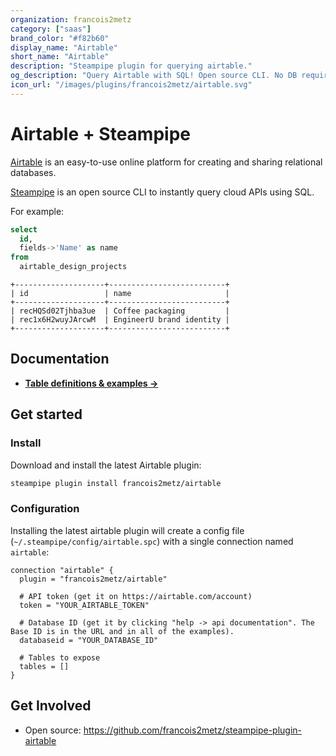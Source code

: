 ```yaml
---
organization: francois2metz
category: ["saas"]
brand_color: "#f82b60"
display_name: "Airtable"
short_name: "Airtable"
description: "Steampipe plugin for querying airtable."
og_description: "Query Airtable with SQL! Open source CLI. No DB required."
icon_url: "/images/plugins/francois2metz/airtable.svg"
---
```


# Airtable + Steampipe

[Airtable](https://airtable.com/) is an easy-to-use online platform for creating and sharing relational databases.

[Steampipe](https://steampipe.io) is an open source CLI to instantly query cloud APIs using SQL.

For example:

```sql
select
  id,
  fields->'Name' as name
from
  airtable_design_projects
```

```
+--------------------+--------------------------+
| id                 | name                     |
+--------------------+--------------------------+
| recHQSd02Tjhba3ue  | Coffee packaging         |
| rec1x6H2wuyJArcwM  | EngineerU brand identity |
+--------------------+--------------------------+
```

## Documentation

- **[Table definitions & examples →](/plugins/francois2metz/airtable/tables)**

## Get started

### Install

Download and install the latest Airtable plugin:

```bash
steampipe plugin install francois2metz/airtable
```

### Configuration

Installing the latest airtable plugin will create a config file (`~/.steampipe/config/airtable.spc`) with a single connection named `airtable`:

```hcl
connection "airtable" {
  plugin = "francois2metz/airtable"

  # API token (get it on https://airtable.com/account)
  token = "YOUR_AIRTABLE_TOKEN"

  # Database ID (get it by clicking "help -> api documentation". The Base ID is in the URL and in all of the examples).
  databaseid = "YOUR_DATABASE_ID"

  # Tables to expose
  tables = []
}
```

## Get Involved

* Open source: https://github.com/francois2metz/steampipe-plugin-airtable
